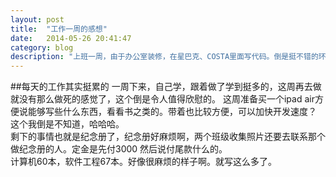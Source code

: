 ```yaml
---
layout: post
title:  "工作一周的感想"
date:   2014-05-26 20:41:47
category: blog
description: "上班一周，由于办公室装修，在星巴克、COSTA里面写代码。倒是挺不错的环境。"
---
```

##每天的工作其实挺累的
一周下来，自己学，跟着做了学到挺多的，这周再去做就没有那么做死的感觉了，这个倒是令人值得欣慰的。
这周准备买一个ipad air方便说能够写些什么东西，看看书之类的。带着也比较方便，可以加快开发速度？
这个我倒是不知道，哈哈哈。    
剩下的事情也就是纪念册了，纪念册好麻烦啊，两个班级收集照片还要去联系那个做纪念册的人。定金是先付3000
然后说付尾款什么的。    
计算机60本，软件工程67本。好像很麻烦的样子啊。就写这么多了。


